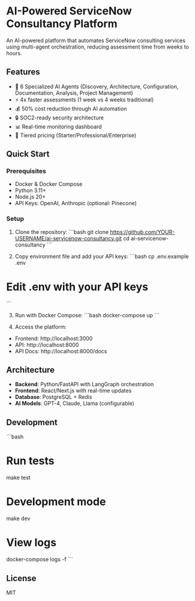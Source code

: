 # AI-Powered ServiceNow Consultancy Platform

An AI-powered platform that automates ServiceNow consulting services using multi-agent orchestration, reducing assessment time from weeks to hours.

## Features

- 🤖 6 Specialized AI Agents (Discovery, Architecture, Configuration, Documentation, Analysis, Project Management)
- ⚡ 4x faster assessments (1 week vs 4 weeks traditional)
- 💰 50% cost reduction through AI automation
- 🔒 SOC2-ready security architecture
- 📊 Real-time monitoring dashboard
- 🎯 Tiered pricing (Starter/Professional/Enterprise)

## Quick Start

### Prerequisites
- Docker & Docker Compose
- Python 3.11+
- Node.js 20+
- API Keys: OpenAI, Anthropic (optional: Pinecone)

### Setup

1. Clone the repository:
\`\`\`bash
git clone https://github.com/YOUR-USERNAME/ai-servicenow-consultancy.git
cd ai-servicenow-consultancy
\`\`\`

2. Copy environment file and add your API keys:
\`\`\`bash
cp .env.example .env
# Edit .env with your API keys
\`\`\`

3. Run with Docker Compose:
\`\`\`bash
docker-compose up
\`\`\`

4. Access the platform:
- Frontend: http://localhost:3000
- API: http://localhost:8000
- API Docs: http://localhost:8000/docs

## Architecture

- **Backend**: Python/FastAPI with LangGraph orchestration
- **Frontend**: React/Next.js with real-time updates  
- **Database**: PostgreSQL + Redis
- **AI Models**: GPT-4, Claude, Llama (configurable)

## Development

\`\`\`bash
# Run tests
make test

# Development mode
make dev

# View logs
docker-compose logs -f
\`\`\`

## License

MIT